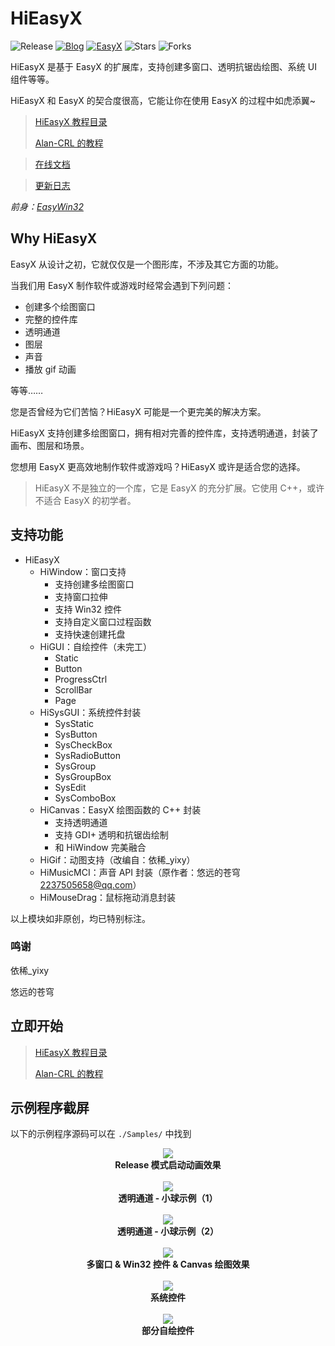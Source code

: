 # HiEasyX
![Release](https://img.shields.io/github/v/release/zouhuidong/HiEasyX)
[![Blog](https://img.shields.io/badge/blog-huidong.xyz-green.svg)](http://huidong.xyz)
[![EasyX](https://img.shields.io/badge/graphics-EasyX-orange.svg)](https://easyx.cn)
![Stars](https://img.shields.io/github/stars/zouhuidong/HiEasyX)
![Forks](https://img.shields.io/github/forks/zouhuidong/HiEasyX)

HiEasyX 是基于 EasyX 的扩展库，支持创建多窗口、透明抗锯齿绘图、系统 UI 组件等等。

HiEasyX 和 EasyX 的契合度很高，它能让你在使用 EasyX 的过程中如虎添翼~

> [HiEasyX 教程目录](./Tutorial/index.md)
>
> [Alan-CRL 的教程](https://hiex.alan-crl.top/)

> [在线文档](https://zouhuidong.github.io/HiEasyX)

> [更新日志](./ChangeLog.md)

*前身：[EasyWin32](https://github.com/zouhuidong/EasyWin32)*

## Why HiEasyX

EasyX 从设计之初，它就仅仅是一个图形库，不涉及其它方面的功能。

当我们用 EasyX 制作软件或游戏时经常会遇到下列问题：

* 创建多个绘图窗口
* 完整的控件库
* 透明通道
* 图层
* 声音
* 播放 gif 动画

等等……

您是否曾经为它们苦恼？HiEasyX 可能是一个更完美的解决方案。

HiEasyX 支持创建多绘图窗口，拥有相对完善的控件库，支持透明通道，封装了画布、图层和场景。

您想用 EasyX 更高效地制作软件或游戏吗？HiEasyX 或许是适合您的选择。

> HiEasyX 不是独立的一个库，它是 EasyX 的充分扩展。它使用 C++，或许不适合 EasyX 的初学者。

## 支持功能

* HiEasyX
  + HiWindow：窗口支持
    - 支持创建多绘图窗口
    - 支持窗口拉伸
    - 支持 Win32 控件
    - 支持自定义窗口过程函数
    - 支持快速创建托盘
  + HiGUI：自绘控件（未完工）
    - Static
    - Button
    - ProgressCtrl
    - ScrollBar
    - Page
  + HiSysGUI：系统控件封装
    - SysStatic
    - SysButton
    - SysCheckBox
    - SysRadioButton
    - SysGroup
    - SysGroupBox
    - SysEdit
    - SysComboBox
  + HiCanvas：EasyX 绘图函数的 C++ 封装
    - 支持透明通道
    - 支持 GDI+ 透明和抗锯齿绘制
    - 和 HiWindow 完美融合
  + HiGif：动图支持（改编自：依稀_yixy）
  + HiMusicMCI：声音 API 封装（原作者：悠远的苍穹 <2237505658@qq.com>）
  + HiMouseDrag：鼠标拖动消息封装

以上模块如非原创，均已特别标注。

### 鸣谢

依稀_yixy

悠远的苍穹

## 立即开始

> [HiEasyX 教程目录](./Tutorial/index.md)
>
> [Alan-CRL 的教程](https://hiex.alan-crl.top/)

## 示例程序截屏

以下的示例程序源码可以在 `./Samples/` 中找到

<div align=center>
<img src="./screenshot/start.png"><br>
<b>Release 模式启动动画效果</b>
</div><br>

<div align=center>
<img src="./screenshot/balls1.png"><br>
<b>透明通道 - 小球示例（1）</b>
</div><br>

<div align=center>
<img src="./screenshot/balls2.png"><br>
<b>透明通道 - 小球示例（2）</b>
</div><br>

<div align=center>
<img src="./screenshot/overview.png"><br>
<b>多窗口 & Win32 控件 & Canvas 绘图效果</b>
</div><br>

<div align=center>
<img src="./screenshot/sysgui.png"><br>
<b>系统控件</b>
</div><br>

<div align=center>
<img src="./screenshot/gui.png"><br>
<b>部分自绘控件</b>
</div><br>
